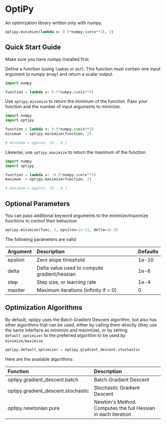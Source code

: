 # OptiPy

An optimization library written only with numpy.

```python
optipy.minimize(lambda x: 0.5*numpy.sum(x**2), 2)
```

## Quick Start Guide

Make sure you have numpy installed first.

Define a function (using `lambda` or `def`). This function must contain one input argument (a numpy array) and return a scalar output.

```python
import numpy

function = lambda x: 0.5*numpy.sum(x**2)
```

Use `optipy.minimize` to return the minimum of the function. Pass your function and the number of input arguments to minimize.

```python
import numpy
import optipy

function = lambda x: 0.5*numpy.sum(x**2)
minimum  = optipy.minimize(function, 2)

# minimum = approx. [0., 0.]
```

Likewise, use `optipy.maximize` to return the maximum of the function.

```python
import numpy
import optipy

function = lambda x: -0.5*numpy.sum(x**2)
maximum  = optipy.maximize(function, 2)

# maximum = approx. [0., 0.]
```

## Optional Parameters

You can pass additional keyword arguments to the minimize/maximize functions to control their behaviour.

```python
optipy.minimize(func, 2, epsilon=1e-11, delta=1e-3)
```

The following parameters are valid:

| Argument | Description                                  | Defaults |
|:---------|:---------------------------------------------|:---------|
| epsilon  | Zero slope threshold                         | 1e-10    |
| delta    | Delta value used to compute gradient/hessian | 1e-6     |
| step     | Step size, or learning rate                  | 1e-4     |
| maxiter  | Maximum iterations (infinity if = 0)         | 0        |

## Optimization Algorithms

By default, optipy uses the Batch Gradient Descent algorithm, but also has other algorithms that can be used, either by calling them directly (they use the same interface as minimize and maximize), or by setting `default_optimizer` to the preferred algorithm to be used by `minimize/maximize`.

```python
optipy.default_optimizer = optipy.gradient_descent.stochastic
```

Here are the available algorithms:

| Function                           | Description                                                  |
|:-----------------------------------|:-------------------------------------------------------------|
| optipy.gradient_descent.batch      | Batch Gradient Descent                                       |
| optipy.gradient_descent.stochastic | Stochastic Gradient Descent                                  |
| optipy.newtonian.pure              | Newton's Method. Computes the full Hessian in each iteration |
